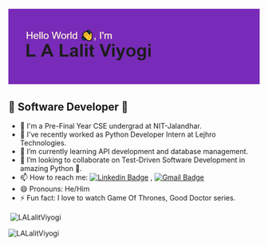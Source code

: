 ![alt text](https://github.com/LALalitViyogi/LALalitViyogi/blob/main/header.png?raw=true)

## 🚀 Software Developer 🚀 

<!--
**LALalitViyogi/LALalitViyogi** is a ✨ _special_ ✨ repository because its `README.md` (this file) appears on your GitHub profile.

Here are some ideas to get you started:

- 🔭 I’m currently working on ...
- 🌱 I’m currently learning ...
- 👯 I’m looking to collaborate on ...
- 🤔 I’m looking for help with ...
- 💬 Ask me about ...
- 📫 How to reach me: ...
- 😄 Pronouns: ...
- ⚡ Fun fact: ...
-->

- 💼 I'm a Pre-Final Year CSE undergrad at NIT-Jalandhar.
- 🔭 I've recently worked as Python Developer Intern at Lejhro Technologies.
- 🌱 I’m currently learning API development and database management.
- 👯 I’m looking to collaborate on Test-Driven Software Development in amazing Python 🐍.
- 📫 How to reach me: [![Linkedin Badge](https://img.shields.io/badge/-LinkedIn-blue?style=flat-square&logo=Linkedin&logoColor=white&link=)](https://www.linkedin.com/in/l-a-lalit-viyogi/) 
, [![Gmail Badge](https://img.shields.io/badge/-Gmail-c14438?style=flat-square&logo=Gmail&logoColor=white&link=mailto:viyogi.lalit786@gmail.com)](mailto:viyogi.lalit786@gmail.com)
- 😄 Pronouns: He/Him
- ⚡ Fun fact: I love to watch Game Of Thrones, Good Doctor series.

<p>&nbsp;<img align="center" src="https://github-readme-stats.vercel.app/api?username=LALalitViyogi&show_icons=true&theme=light&locale=en" alt="LALalitViyogi" /></p>

<p><img align="center" src="https://github-readme-streak-stats.herokuapp.com/?user=LALalitViyogi&" alt="LALalitViyogi" /></p>

 

